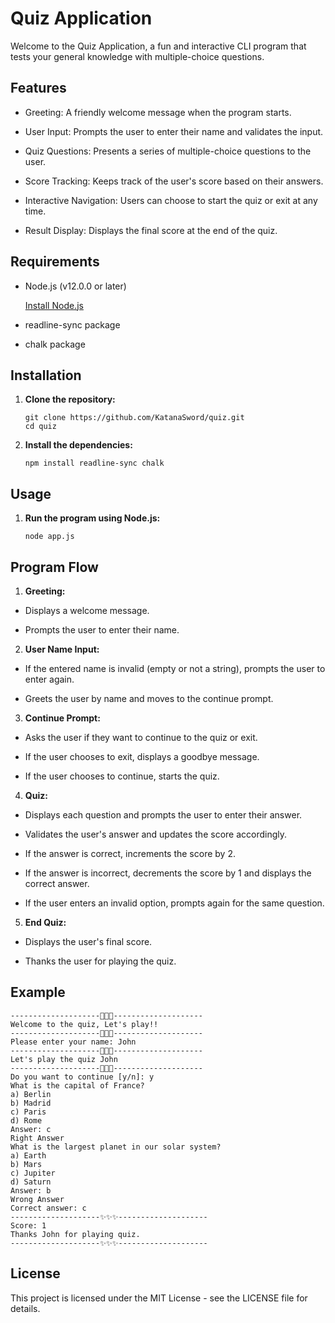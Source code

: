 # Quiz Application

Welcome to the Quiz Application, a fun and interactive CLI program that tests your general knowledge with multiple-choice questions.

## Features

- Greeting: A friendly welcome message when the program starts.

- User Input: Prompts the user to enter their name and validates the input.

- Quiz Questions: Presents a series of multiple-choice questions to the user.

- Score Tracking: Keeps track of the user's score based on their answers.

- Interactive Navigation: Users can choose to start the quiz or exit at any time.

- Result Display: Displays the final score at the end of the quiz.

## Requirements

- Node.js (v12.0.0 or later)

  [Install Node.js](https://nodejs.org/en/download/package-manager)

- readline-sync package

- chalk package

## Installation

1. **Clone the repository:**

   ```
   git clone https://github.com/KatanaSword/quiz.git
   cd quiz
   ```

2. **Install the dependencies:**

   ```
   npm install readline-sync chalk
   ```

## Usage

1. **Run the program using Node.js:**

   ```
   node app.js
   ```

## Program Flow

1. **Greeting:**

- Displays a welcome message.

- Prompts the user to enter their name.

2. **User Name Input:**

- If the entered name is invalid (empty or not a string), prompts the user to enter again.

- Greets the user by name and moves to the continue prompt.

3. **Continue Prompt:**

- Asks the user if they want to continue to the quiz or exit.

- If the user chooses to exit, displays a goodbye message.

- If the user chooses to continue, starts the quiz.

4. **Quiz:**

- Displays each question and prompts the user to enter their answer.

- Validates the user's answer and updates the score accordingly.

- If the answer is correct, increments the score by 2.

- If the answer is incorrect, decrements the score by 1 and displays the correct answer.

- If the user enters an invalid option, prompts again for the same question.

5. **End Quiz:**

- Displays the user's final score.

- Thanks the user for playing the quiz.

## Example

```
--------------------🌸🌸🌸--------------------
Welcome to the quiz, Let's play!!
--------------------🌸🌸🌸--------------------
Please enter your name: John
--------------------💮💮💮--------------------
Let's play the quiz John
--------------------💮💮💮--------------------
Do you want to continue [y/n]: y
What is the capital of France?
a) Berlin
b) Madrid
c) Paris
d) Rome
Answer: c
Right Answer
What is the largest planet in our solar system?
a) Earth
b) Mars
c) Jupiter
d) Saturn
Answer: b
Wrong Answer
Correct answer: c
--------------------✨✨✨--------------------
Score: 1
Thanks John for playing quiz.
--------------------✨✨✨--------------------
```

## License

This project is licensed under the MIT License - see the LICENSE file for details.
